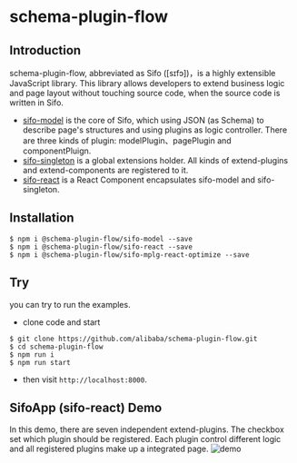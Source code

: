 # schema-plugin-flow 
## Introduction
schema-plugin-flow, abbreviated as Sifo ([sɪfɔ])，is a highly extensible JavaScript library. This library allows developers to extend business logic and page layout without touching source code, when the source code is written in Sifo.

* [sifo-model](./packages/sifo-model) is the core of Sifo, which using JSON (as Schema) to describe page's structures and using plugins as logic controller. There are three kinds of plugin: modelPlugin、pagePlugin and componentPluign.
* [sifo-singleton](./packages/sifo-singleton) is a global extensions holder. All kinds of extend-plugins and extend-components are registered to it.
* [sifo-react](./packages/sifo-react) is a React Component encapsulates sifo-model and sifo-singleton.

## Installation

```shell
$ npm i @schema-plugin-flow/sifo-model --save
$ npm i @schema-plugin-flow/sifo-react --save
$ npm i @schema-plugin-flow/sifo-mplg-react-optimize --save
```

## Try
you can try to run the examples.
*  clone code and start

```shell
$ git clone https://github.com/alibaba/schema-plugin-flow.git
$ cd schema-plugin-flow
$ npm run i
$ npm run start
```

*  then visit `http://localhost:8000`.

## SifoApp (sifo-react) Demo
In this demo, there are seven independent extend-plugins. The checkbox set which plugin should be registered. Each plugin control different logic and all registered plugins make up a integrated page.
  ![demo](https://img.alicdn.com/tfs/TB1HOQYe6MZ7e4jSZFOXXX7epXa-1264-698.gif)